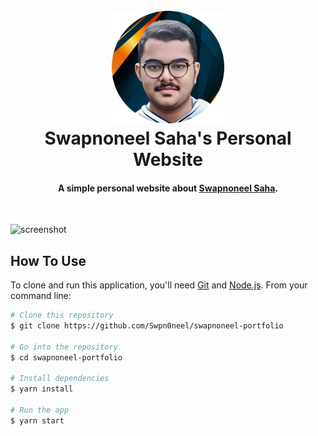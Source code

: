 <h1 align="center">
  <br>
  <a href="http://gregsithole.com">
  <img src="./src/components/home/me.png" alt="GregSithole" width="180"></a>
  <br>
  Swapnoneel Saha's Personal Website
  <br>
</h1>

<h4 align="center">A simple personal website about <a href="https://github.com/Swpn0neel" target="_blank">Swapnoneel Saha</a>.</h4>

<br>

![screenshot](https://raw.githubusercontent.com/Swpn0neel/swapnoneel-portfolio/main/src/assets/screenshot.png?token=GHSAT0AAAAAAB4T4MNMNTRZS2MXOHEO3XEOY745ZJA)

## How To Use

To clone and run this application, you'll need [Git](https://git-scm.com) and [Node.js](https://nodejs.org/en/download/). From your command line:

```bash
# Clone this repository
$ git clone https://github.com/Swpn0neel/swapnoneel-portfolio

# Go into the repository
$ cd swapnoneel-portfolio

# Install dependencies
$ yarn install

# Run the app
$ yarn start
```
